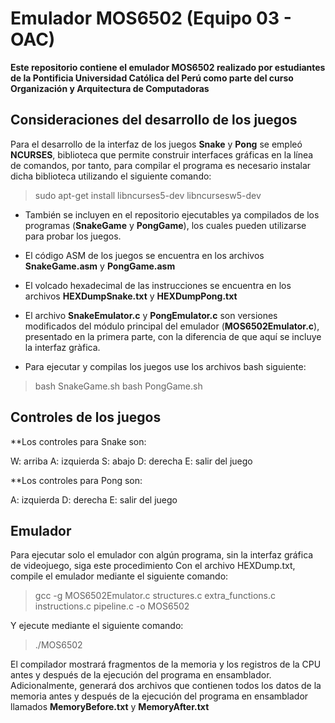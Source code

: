 # Emulador MOS6502 (Equipo 03 - OAC)

**Este repositorio contiene el emulador MOS6502 realizado por estudiantes de la Pontificia Universidad Católica del Perú como parte del curso Organización y Arquitectura de Computadoras**

## Consideraciones del desarrollo de los juegos
Para el desarrollo de la interfaz de los juegos **Snake** y **Pong** se empleó **NCURSES**, biblioteca que permite construir interfaces gráficas en la línea de comandos, por tanto, para compilar el programa es necesario instalar dicha biblioteca utilizando el siguiente comando:

>sudo apt-get install libncurses5-dev libncursesw5-dev

- También se incluyen en el repositorio ejecutables ya compilados de los programas (**SnakeGame** y **PongGame**), los cuales pueden utilizarse para probar los juegos.

- El código ASM de los juegos se encuentra en los archivos **SnakeGame.asm** y **PongGame.asm**

- El volcado hexadecimal de las instrucciones se encuentra en los archivos **HEXDumpSnake.txt** y **HEXDumpPong.txt**

- El archivo **SnakeEmulator.c** y **PongEmulator.c** son versiones modificados del módulo principal del emulador (**MOS6502Emulator.c**), presentado en la primera parte, con la diferencia de que aquí se incluye la interfaz gràfica.
- Para ejecutar y compilas los juegos use los archivos bash siguiente:
>bash SnakeGame.sh
>bash PongGame.sh
## Controles de los juegos
**Los controles para Snake son:

W: arriba
A: izquierda
S: abajo
D: derecha
E: salir del juego

**Los controles para Pong son:

A: izquierda
D: derecha
E: salir del juego

## Emulador
Para ejecutar solo el emulador con algún programa, sin la interfaz gráfica de videojuego, siga este procedimiento
Con el archivo HEXDump.txt, compile el emulador mediante el siguiente comando:

>gcc -g MOS6502Emulator.c structures.c extra_functions.c instructions.c pipeline.c -o MOS6502

Y ejecute mediante el siguiente comando:

>./MOS6502

El compilador mostrará fragmentos de la memoria y los registros de la CPU antes y después de la ejecución del programa en ensamblador. Adicionalmente, generará dos archivos que contienen todos los datos de la memoria antes y después de la ejecución del programa en ensamblador llamados **MemoryBefore.txt** y **MemoryAfter.txt**
